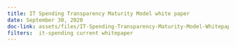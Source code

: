 ```yaml
---
title: IT Spending Transparency Maturity Model white paper
date: September 30, 2020
doc-link: assets/files/IT-Spending-Transparency-Maturity-Model-Whitepaper.pdf
filters:  it-spending current whitepaper
---
```

